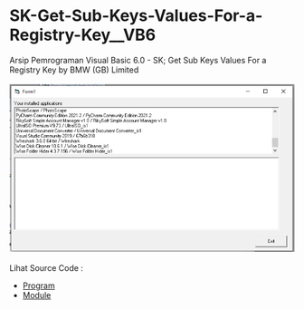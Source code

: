 # SK-Get-Sub-Keys-Values-For-a-Registry-Key__VB6
Arsip Pemrograman Visual Basic 6.0 - SK; Get Sub Keys Values For a Registry Key by BMW (GB) Limited<br><br>
<img src="https://github.com/RizkyKhapidsyah/SK-Get-Sub-Keys-Values-For-a-Registry-Key__VB6/blob/main/result/001.PNG"><br><br>
Lihat Source Code : <br>
- <a href="https://github.com/RizkyKhapidsyah/SK-Get-Sub-Keys-Values-For-a-Registry-Key__VB6/blob/main/Form1.frm">Program</a><br>
- <a href="https://github.com/RizkyKhapidsyah/SK-Get-Sub-Keys-Values-For-a-Registry-Key__VB6/blob/main/Module1.bas">Module</a>
